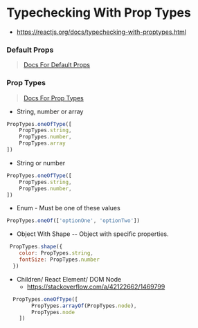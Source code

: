# Typechecking With Prop Types

* https://reactjs.org/docs/typechecking-with-proptypes.html


### Default Props
> [Docs For Default Props](https://reactjs.org/docs/react-without-es6.html#declaring-default-props)

### Prop Types
> [Docs For Prop Types](https://reactjs.org/docs/typechecking-with-proptypes.html#proptypes)

* String, number or array
```js
PropTypes.oneOfType([
    PropTypes.string,
    PropTypes.number,
    PropTypes.array
])
```

* String or number 
```js
PropTypes.oneOfType([
    PropTypes.string,
    PropTypes.number,
])
```

* Enum - Must be one of these values
```js
PropTypes.oneOf(['optionOne', 'optionTwo'])
```

* Object With Shape -- Object with specific properties.
```js
 PropTypes.shape({
    color: PropTypes.string,
    fontSize: PropTypes.number
  })
```

* Children/ React Element/ DOM Node
    - https://stackoverflow.com/a/42122662/1469799
    
```js
  PropTypes.oneOfType([
        PropTypes.arrayOf(PropTypes.node),
        PropTypes.node
    ])
```
